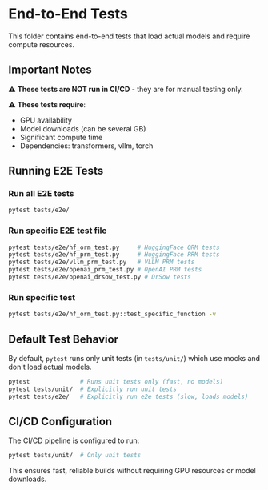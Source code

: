 # End-to-End Tests

This folder contains end-to-end tests that load actual models and require compute resources.

## Important Notes

⚠️ **These tests are NOT run in CI/CD** - they are for manual testing only.

⚠️ **These tests require**:
- GPU availability
- Model downloads (can be several GB)
- Significant compute time
- Dependencies: transformers, vllm, torch

## Running E2E Tests

### Run all E2E tests
```bash
pytest tests/e2e/
```

### Run specific E2E test file
```bash
pytest tests/e2e/hf_orm_test.py     # HuggingFace ORM tests
pytest tests/e2e/hf_prm_test.py     # HuggingFace PRM tests
pytest tests/e2e/vllm_prm_test.py   # VLLM PRM tests
pytest tests/e2e/openai_prm_test.py # OpenAI PRM tests
pytest tests/e2e/openai_drsow_test.py # DrSow tests
```

### Run specific test
```bash
pytest tests/e2e/hf_orm_test.py::test_specific_function -v
```

## Default Test Behavior

By default, `pytest` runs only unit tests (in `tests/unit/`) which use mocks and don't load actual models.

```bash
pytest              # Runs unit tests only (fast, no models)
pytest tests/unit/  # Explicitly run unit tests
pytest tests/e2e/   # Explicitly run e2e tests (slow, loads models)
```

## CI/CD Configuration

The CI/CD pipeline is configured to run:
```bash
pytest tests/unit/  # Only unit tests
```

This ensures fast, reliable builds without requiring GPU resources or model downloads.
